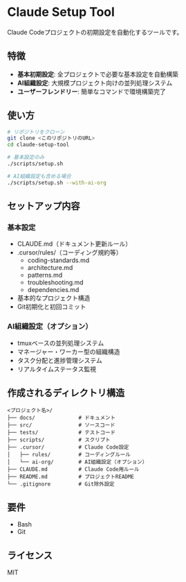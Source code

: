 # Claude Setup Tool

Claude Codeプロジェクトの初期設定を自動化するツールです。

## 特徴

- **基本初期設定**: 全プロジェクトで必要な基本設定を自動構築
- **AI組織設定**: 大規模プロジェクト向けの並列処理システム
- **ユーザーフレンドリー**: 簡単なコマンドで環境構築完了

## 使い方

```bash
# リポジトリをクローン
git clone <このリポジトリのURL>
cd claude-setup-tool

# 基本設定のみ
./scripts/setup.sh

# AI組織設定も含める場合
./scripts/setup.sh --with-ai-org
```

## セットアップ内容

### 基本設定
- CLAUDE.md（ドキュメント更新ルール）
- .cursor/rules/（コーディング規約等）
  - coding-standards.md
  - architecture.md
  - patterns.md
  - troubleshooting.md
  - dependencies.md
- 基本的なプロジェクト構造
- Git初期化と初回コミット

### AI組織設定（オプション）
- tmuxベースの並列処理システム
- マネージャー・ワーカー型の組織構造
- タスク分配と進捗管理システム
- リアルタイムステータス監視

## 作成されるディレクトリ構造

```
<プロジェクト名>/
├── docs/              # ドキュメント
├── src/               # ソースコード
├── tests/             # テストコード
├── scripts/           # スクリプト
├── .cursor/           # Claude Code設定
│   ├── rules/         # コーディングルール
│   └── ai-org/        # AI組織設定（オプション）
├── CLAUDE.md          # Claude Code用ルール
├── README.md          # プロジェクトREADME
└── .gitignore         # Git除外設定
```

## 要件

- Bash
- Git

## ライセンス

MIT